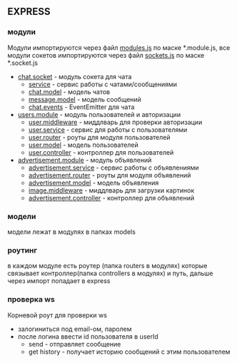## EXPRESS

### модули

Модули импортируются через файл [modules.js](src/modules.js) по маске *.module.js, 
все модули сокетов импортируются через файл [sockets.js](src/sockets.js) по маске *.socket.js

- [chat.socket](src/modules/chat/chat.socket.js) - модуль сокета для чата
  - [service](src/modules/chat/services/chat.service.js) - сервис работы с чатами/сообщениями
  - [chat.model](src/modules/chat/models/chat.model.js) - модель чатов
  - [message.model](src/modules/chat/models/message.model.js) - модель сообщений
  - [chat.events](src/modules/chat/events/chat.events.js) - EventEmitter для чата
- [users.module](src/modules/users/user.module.js) - модуль пользователей и авторизации
  - [user.middleware](src/modules/users/user.middleware.js) - миддлварь для проверки авторизации
  - [user.service](src/modules/users/services/user.service.js) - сервис для работы с пользователями
  - [user.router](src/modules/users/routers/user.router.js) - роуты для модуля пользователей
  - [user.model](src/modules/users/models/user.model.js) - модель пользователей
  - [user.controller](src/modules/users/controllers/user.controller.js) - контроллер для пользователей
- [advertisement.module](src/modules/advertisement/advertisement.module.js) - модуль объявлений
  - [advertisement.service](src/modules/advertisement/services/advertisement.service.js) - сервис работы с объявлениями
  - [advertisement.router](src/modules/advertisement/routers/advertisement.router.js) - роуты для модуля объявлений
  - [advertisement.model](src/modules/advertisement/models/advertisement.model.js) - модель объявления
  - [image.middleware](src/modules/advertisement/middleware/images.middleware.js) - миддлварь для загрузки картинок
  - [advertisement.controller](src/modules/advertisement/controllers/advertisement.controller.js) - контроллер для объявлений

### модели
модели лежат в модулях в папках models

### роутинг
в каждом модуле есть роутер (папка routers в модулях) которые связывает контроллер(папка controllers в модулях) и путь, дальше через импорт попадает в express

### проверка ws
Корневой роут для проверки ws

- залогиниться под email-ом, паролем
- после логина ввести id пользователя в userId
  - send - отправляет сообщение
  - get history - получает историю сообщений с этим пользователем